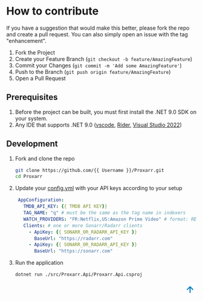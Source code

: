 # How to contribute

If you have a suggestion that would make this better, please fork the repo and create a pull request. You can also simply open an issue with the tag "enhancement".

1. Fork the Project
2. Create your Feature Branch (`git checkout -b feature/AmazingFeature`)
3. Commit your Changes (`git commit -m 'Add some AmazingFeature'`)
4. Push to the Branch (`git push origin feature/AmazingFeature`)
5. Open a Pull Request

## Prerequisites

1. Before the project can be built, you must first install the .NET 9.0 SDK on your system.
2. Any IDE that supports .NET 9.0 ([vscode](https://code.visualstudio.com/download), [Rider](https://www.jetbrains.com/fr-fr/rider/), [Visual Studio 2022](https://visualstudio.microsoft.com/fr/vs/community/)) 

## Development

1. Fork and clone the repo
   ```sh
   git clone https://github.com/{{ Username }}/Proxarr.git
   cd Proxarr
   ```
  
2. Update your [config.yml](./src/Proxarr.Api/config.yml) with your API keys according to your setup
   ```yaml
    AppConfiguration:
      TMDB_API_KEY: {{ TMDB API KEY}}
      TAG_NAME: "q" # must be the same as the tag name in indexers
      WATCH_PROVIDERS: "FR:Netflix,US:Amazon Prime Video" # format: REGION:PROVIDER,REGION:PROVIDER
      Clients: # one or more Sonarr/Radarr clients
        - ApiKey: {{ SONARR_OR_RADARR_API_KEY }}
          BaseUrl: "https://radarr.com"
        - ApiKey: {{ SONARR_OR_RADARR_API_KEY }}
          BaseUrl: "https://sonarr.com"
   ``` 
   
3. Run the application
   ```sh
   dotnet run ./src/Proxarr.Api/Proxarr.Api.csproj
   ```

<p align="right">
    <a href="#readme-top">
        <img src="images/back-to-top.png" alt="back to top" width="35" />
    </a>
</p>